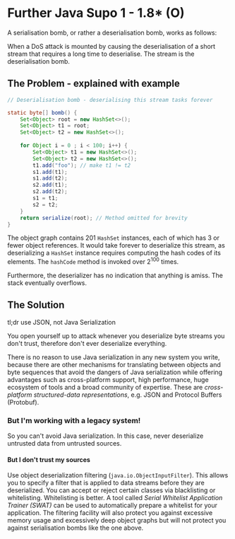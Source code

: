 # Further Java Supo 1 - 1.8* (O)

A serialisation bomb, or rather a deserialisation bomb, works as follows:

When a DoS attack is mounted by causing the deserialisation of a short stream that requires a long time to deserialise. The stream is the deserialisation bomb.

## The Problem - explained with example
```java
// Deserialisation bomb - deserialising this stream tasks forever

static byte[] bomb() {
    Set<Object> root = new HashSet<>();
    Set<Object> t1 = root;
    Set<Object> t2 = new HashSet<>();
    
    for Object i = 0 ; i < 100; i++) {
        Set<Object> t1 = new HashSet<>();
        Set<Object> t2 = new HashSet<>();
        t1.add("foo"); // make t1 != t2
        s1.add(t1);
        s1.add(t2);
        s2.add(t1);
        s2.add(t2);
        s1 = t1;
        s2 = t2;
    }
    return serialize(root); // Method omitted for brevity
}
```

The object graph contains 201 `HashSet` instances, each of which has 3 or fewer object references. It would take forever to deserialize this stream, as deserializing a `HashSet` instance requires computing the hash codes of its elements. The `hashCode` method is invoked over $2^{100}$ times.

Furthermore, the deserializer has no indication that anything is amiss. The stack eventually overflows.

## The Solution

tl;dr use JSON, not Java Serialization

You open yourself up to attack whenever you deserialize byte streams you don't trust, therefore don't ever deserialize everything.

There is no reason to use Java serialization in any new system you write, because there are other mechanisms for translating between objects and byte sequences that avoid the dangers of Java serialization while offering advantages such as cross-platform support, high performance, huge ecosystem of tools and a broad community of expertise. These are *cross-platform structured-data representations*, e.g. JSON and Protocol Buffers (Protobuf).


### But I'm working with a legacy system!

So you can't avoid Java serialization. In this case, never deserialize untrusted data from untrusted sources.


#### But I don't trust my sources

Use object deserialization filtering  (`java.io.ObjectInputFilter`). This allows you to specify a filter that is applied to data streams before they are deserialized. You can accept or reject certain classes via blacklisting or whitelisting. Whitelisting is better. A tool called *Serial Whitelist Application Trainer (SWAT)* can be used to automatically prepare a whitelist for your application. The filtering facility will also protect you against excessive memory usage and excessively deep object graphs but will not protect you against serialisation bombs like the one above.
